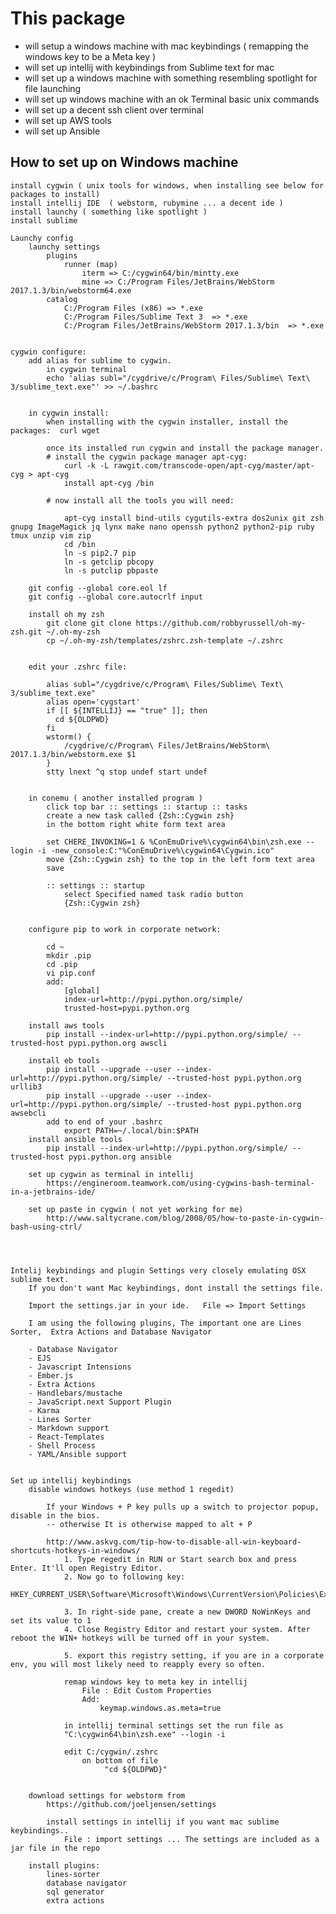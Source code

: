# This package 
- will setup a windows machine with mac keybindings ( remapping the windows key to be a Meta key )
- will set up intellij with keybindings from Sublime text for mac
- will set up a windows machine with something resembling spotlight for file launching
- will set up windows machine with an ok Terminal basic unix commands
- will set up a decent ssh client over terminal
- will set up AWS tools 
- will set up Ansible

## How to set up on Windows machine

	install cygwin ( unix tools for windows, when installing see below for packages to install)
	install intellij IDE  ( webstorm, rubymine ... a decent ide )
	install launchy ( something like spotlight )
	install sublime 

	Launchy config
		launchy settings
			plugins
				runner (map)
					iterm => C:/cygwin64/bin/mintty.exe
					mine => C:/Program Files/JetBrains/WebStorm 2017.1.3/bin/webstorm64.exe
			catalog
				C:/Program Files (x86) => *.exe
				C:/Program Files/Sublime Text 3  => *.exe
				C:/Program Files/JetBrains/WebStorm 2017.1.3/bin  => *.exe

    
	cygwin configure:
		add alias for sublime to cygwin.
			in cygwin terminal
			echo 'alias subl="/cygdrive/c/Program\ Files/Sublime\ Text\ 3/sublime_text.exe"' >> ~/.bashrc


		in cygwin install:
		    when installing with the cygwin installer, install the packages:  curl wget
		    
		    once its installed run cygwin and install the package manager.
		    # install the cygwin package manager apt-cyg:
                curl -k -L rawgit.com/transcode-open/apt-cyg/master/apt-cyg > apt-cyg
                install apt-cyg /bin
		    
		    # now install all the tools you will need:
		    
                apt-cyg install bind-utils cygutils-extra dos2unix git zsh gnupg ImageMagick jq lynx make nano openssh python2 python2-pip ruby tmux unzip vim zip 
                cd /bin
                ln -s pip2.7 pip
                ln -s getclip pbcopy
                ln -s putclip pbpaste
			
        git config --global core.eol lf
        git config --global core.autocrlf input

        install oh my zsh
            git clone git clone https://github.com/robbyrussell/oh-my-zsh.git ~/.oh-my-zsh
            cp ~/.oh-my-zsh/templates/zshrc.zsh-template ~/.zshrc


        edit your .zshrc file:
        
            alias subl="/cygdrive/c/Program\ Files/Sublime\ Text\ 3/sublime_text.exe"
            alias open='cygstart'
            if [[ ${INTELLIJ} == "true" ]]; then
              cd ${OLDPWD}
            fi      
            wstorm() {
                /cygdrive/c/Program\ Files/JetBrains/WebStorm\ 2017.1.3/bin/webstorm.exe $1
            }
            stty lnext ^q stop undef start undef
            
        
        in conemu ( another installed program )
            click top bar :: settings :: startup :: tasks 
            create a new task called {Zsh::Cygwin zsh}
            in the bottom right white form text area
            
            set CHERE_INVOKING=1 & %ConEmuDrive%\cygwin64\bin\zsh.exe --login -i -new_console:C:"%ConEmuDrive%\cygwin64\Cygwin.ico"         
            move {Zsh::Cygwin zsh} to the top in the left form text area
            save
            
            :: settings :: startup
                select Specified named task radio button
                {Zsh::Cygwin zsh}
                
             
        configure pip to work in corporate network:
        
            cd ~
            mkdir .pip
            cd .pip
            vi pip.conf
            add:
                [global]
                index-url=http://pypi.python.org/simple/
                trusted-host=pypi.python.org

		install aws tools
			pip install --index-url=http://pypi.python.org/simple/ --trusted-host pypi.python.org awscli

        install eb tools
            pip install --upgrade --user --index-url=http://pypi.python.org/simple/ --trusted-host pypi.python.org urllib3
            pip install --upgrade --user --index-url=http://pypi.python.org/simple/ --trusted-host pypi.python.org awsebcli
            add to end of your .bashrc
                export PATH=~/.local/bin:$PATH
		install ansible tools
			pip install --index-url=http://pypi.python.org/simple/ --trusted-host pypi.python.org ansible
			
		set up cygwin as terminal in intellij
			https://engineroom.teamwork.com/using-cygwins-bash-terminal-in-a-jetbrains-ide/

		set up paste in cygwin ( not yet working for me)
			http://www.saltycrane.com/blog/2008/05/how-to-paste-in-cygwin-bash-using-ctrl/

        
       

	Intelij keybindings and plugin Settings very closely emulating OSX sublime text. 
	    If you don't want Mac keybindings, dont install the settings file.
        
		Import the settings.jar in your ide.   File => Import Settings

		I am using the following plugins, The important one are Lines Sorter,  Extra Actions and Database Navigator

		- Database Navigator
		- EJS
		- Javascript Intensions
		- Ember.js
		- Extra Actions
		- Handlebars/mustache
		- JavaScript.next Support Plugin
		- Karma
		- Lines Sorter    
		- Markdown support
		- React-Templates
		- Shell Process
		- YAML/Ansible support


	Set up intellij keybindings
		disable windows hotkeys	(use method 1 regedit)
		    
		    If your Windows + P key pulls up a switch to projector popup, disable in the bios.
		    -- otherwise It is otherwise mapped to alt + P 
		    
			http://www.askvg.com/tip-how-to-disable-all-win-keyboard-shortcuts-hotkeys-in-windows/
				1. Type regedit in RUN or Start search box and press Enter. It'll open Registry Editor.
				2. Now go to following key:
				HKEY_CURRENT_USER\Software\Microsoft\Windows\CurrentVersion\Policies\Explorer

				3. In right-side pane, create a new DWORD NoWinKeys and set its value to 1
				4. Close Registry Editor and restart your system. After reboot the WIN+ hotkeys will be turned off in your system.
				
				5. export this registry setting, if you are in a corporate env, you will most likely need to reapply every so often.
				
				remap windows key to meta key in intellij
			 		File : Edit Custom Properties
					Add:
						keymap.windows.as.meta=true

                in intellij terminal settings set the run file as
                "C:\cygwin64\bin\zsh.exe" --login -i
                
                edit C:/cygwin/.zshrc
                    on bottom of file
                         "cd ${OLDPWD}"
                           

		download settings for webstorm from
			https://github.com/joeljensen/settings
			
			install settings in intellij if you want mac sublime keybindings..
				File : import settings ... The settings are included as a jar file in the repo

		install plugins:
			lines-sorter
			database navigator
			sql generator
			extra actions

